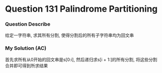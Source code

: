 # Question 131  Palindrome Partitioning

### Question Describe

给定一字符串, 求其所有分割, 使得分割后的所有子字符串均为回文串

### My Solution (AC)

首先求所有从0开始的回文串是s[0:i], 然后递归求s[i + 1:]的所有分割, 将这些分割合并即可得到所求结果
